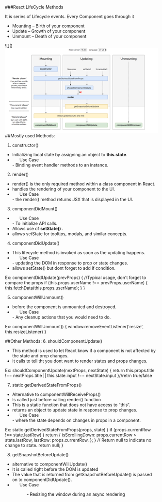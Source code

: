 ###React LifeCycle Methods

It is series of Lifecycle events. Every Component goes through it

- Mounting – Birth of your component
- Update – Growth of your component
- Unmount – Death of your component

![](<img src="../resources/LifeCycle.png"
     alt="LifeCycle Method Diagram"
     style="float: left; margin-right: 10px;" />)

##Mostly used Methods:

1. constructor()

- Initializing local state by assigning an object to <b>this.state</b>.
- <ul>Use Case</ul> - Binding event handler methods to an instance.

2. render()

- render() is the only required method within a class component in React.
- handles the rendering of your component to the UI.
- <ul>Use Case</ul> - the render() method returns JSX that is displayed in the UI.

3. componentDidMount()

- <ul>Use Case</ul> - To initialize API calls.
- Allows use of <b> setState() </b>.
- allows setState for tooltips, modals, and similar concepts.

4. componentDidUpdate()

- This lifecycle method is invoked as soon as the updating happens.
- <ul>Use Case</ul> - updating the DOM in response to prop or state changes.
- allows setState() but dont forget to add if condition.

Ex:
componentDidUpdate(prevProps) {
//Typical usage, don't forget to compare the props
if (this.props.userName !== prevProps.userName) {
this.fetchData(this.props.userName);
}
}

5. componentWillUnmount()

- before the component is unmounted and destroyed.
- <ul>Use Case</ul> - Any cleanup actions that you would need to do.

Ex:
componentWillUnmount() {
window.removeEventListener('resize', this.resizeListener)
}

##Other Methods: 6. shouldComponentUpdate()

- This method is used to let React know if a component is not affected by the state and prop changes.
- It calls to tell tht you dont want to render states and props changes.

Ex:
shouldComponentUpdate(nextProps, nextState) {
return this.props.title !== nextProps.title ||
this.state.input !== nextState.input
}//retrn true/false

7. static getDerivedStateFromProps()

- Alternative to componentWillReceiveProps()
- Is called just before calling render() function
- This is a static function that does not have access to “this“.
- returns an object to update state in response to prop changes.
- <ul>Use Case</ul> - where the state depends on changes in props in a component.

Ex:
static getDerivedStateFromProps(props, state) {
if (props.currentRow !== state.lastRow) {
return {
isScrollingDown: props.currentRow > state.lastRow,
lastRow: props.currentRow,
};
}
// Return null to indicate no change to state.
return null;
}

8. getSnapshotBeforeUpdate()

- alternative to componentWillUpdate()
- It is called right before the DOM is updated
- The value that is returned from getSnapshotBeforeUpdate() is passed on to componentDidUpdate().
- <ul>Use Case<ul> - Resizing the window during an async rendering
